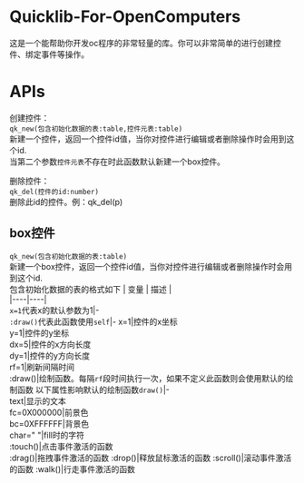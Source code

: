 # Quicklib-For-OpenComputers
这是一个能帮助你开发oc程序的非常轻量的库。你可以非常简单的进行创建控件、绑定事件等操作。

# APIs
创建控件：  
`qk_new(包含初始化数据的表:table,控件元表:table)`  
新建一个控件，返回一个控件id值，当你对控件进行编辑或者删除操作时会用到这个id.  
当第二个参数`控件元表`不存在时此函数默认新建一个box控件。  

删除控件：  
`qk_del(控件的id:number)`  
删除此id的控件。例：qk_del(p)  

## box控件
`qk_new(包含初始化数据的表:table)`  
新建一个box控件，返回一个控件id值，当你对控件进行编辑或者删除操作时会用到这个id.  
包含初始化数据的表的格式如下
| 变量 | 描述 |  
|----|----|  
`x=1`代表x的默认参数为1|-  
`:draw()`代表此函数使用`self`|-
x=1|控件的x坐标  
y=1|控件的y坐标  
dx=5|控件的x方向长度  
dy=1|控件的y方向长度  
rf=1|刷新间隔时间   
:draw()|绘制函数。每隔`rf`段时间执行一次，如果不定义此函数则会使用默认的绘制函数
以下属性影响默认的绘制函数`draw()`|-  
text|显示的文本  
fc=0X000000|前景色  
bc=0XFFFFFF|背景色  
char=" "|fill时的字符  
:touch()|点击事件激活的函数  
:drag()|拖拽事件激活的函数
:drop()|释放鼠标激活的函数
:scroll()|滚动事件激活的函数
:walk()|行走事件激活的函数
 
